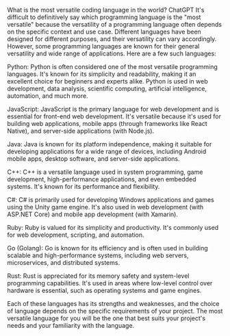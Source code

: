 What is the most versatile coding language in the world?
ChatGPT
It's difficult to definitively say which programming language is the "most versatile" because the versatility of a programming language often depends on the specific context and use case. Different languages have been designed for different purposes, and their versatility can vary accordingly. However, some programming languages are known for their general versatility and wide range of applications. Here are a few such languages:

Python: Python is often considered one of the most versatile programming languages. It's known for its simplicity and readability, making it an excellent choice for beginners and experts alike. Python is used in web development, data analysis, scientific computing, artificial intelligence, automation, and much more.

JavaScript: JavaScript is the primary language for web development and is essential for front-end web development. It's versatile because it's used for building web applications, mobile apps (through frameworks like React Native), and server-side applications (with Node.js).

Java: Java is known for its platform independence, making it suitable for developing applications for a wide range of devices, including Android mobile apps, desktop software, and server-side applications.

C++: C++ is a versatile language used in system programming, game development, high-performance applications, and even embedded systems. It's known for its performance and flexibility.

C#: C# is primarily used for developing Windows applications and games using the Unity game engine. It's also used in web development (with ASP.NET Core) and mobile app development (with Xamarin).

Ruby: Ruby is valued for its simplicity and productivity. It's commonly used for web development, scripting, and automation.

Go (Golang): Go is known for its efficiency and is often used in building scalable and high-performance systems, including web servers, microservices, and distributed systems.

Rust: Rust is appreciated for its memory safety and system-level programming capabilities. It's used in areas where low-level control over hardware is essential, such as operating systems and game engines.

Each of these languages has its strengths and weaknesses, and the choice of language depends on the specific requirements of your project. The most versatile language for you will be the one that best suits your project's needs and your familiarity with the language.
